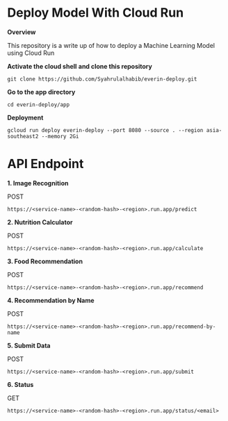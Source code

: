 # Deploy Model With Cloud Run

**Overview**

This repository is a write up of how to deploy a Machine Learning Model using Cloud Run

**Activate the cloud shell**
**and clone this repository**
```
git clone https://github.com/Syahrulalhabib/everin-deploy.git
```
**Go to the app directory**
```
cd everin-deploy/app
```
**Deployment** 
```
gcloud run deploy everin-deploy --port 8080 --source . --region asia-southeast2 --memory 2Gi
```

**API Endpoint**
========================================
**1. Image Recognition**

POST 
```
https://<service-name>-<random-hash>-<region>.run.app/predict
```

**2. Nutrition Calculator**

POST
```
https://<service-name>-<random-hash>-<region>.run.app/calculate
```

**3. Food Recommendation**

POST
```
https://<service-name>-<random-hash>-<region>.run.app/recommend
```

**4. Recommendation by Name**

POST
```
https://<service-name>-<random-hash>-<region>.run.app/recommend-by-name
```


**5. Submit Data**

POST
```
https://<service-name>-<random-hash>-<region>.run.app/submit
```


**6. Status**

GET 
```
https://<service-name>-<random-hash>-<region>.run.app/status/<email>
```
